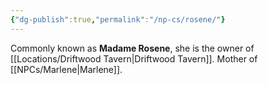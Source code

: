 ```yaml
---
{"dg-publish":true,"permalink":"/np-cs/rosene/"}
---
```


Commonly known as **Madame Rosene**, she is the owner of [[Locations/Driftwood Tavern\|Driftwood Tavern]]. Mother of [[NPCs/Marlene\|Marlene]].
